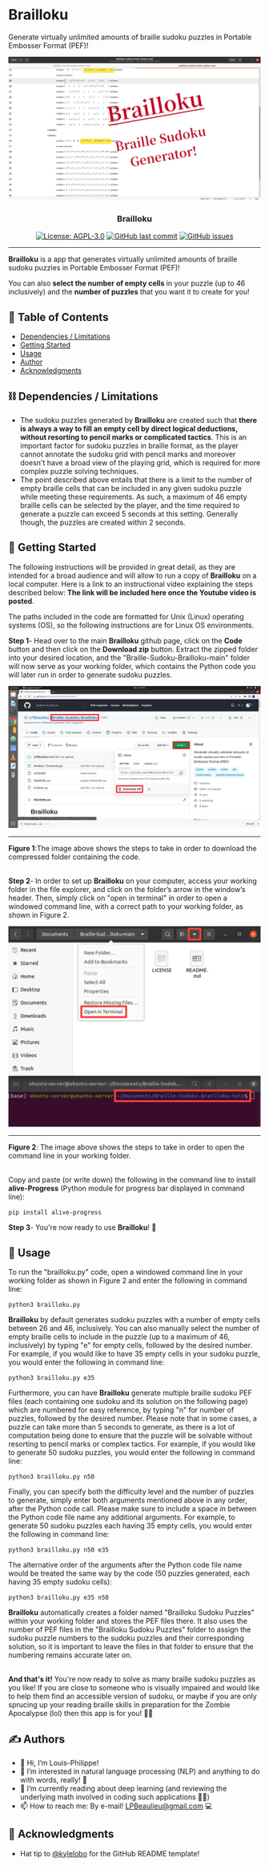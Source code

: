# Brailloku
Generate virtually unlimited amounts of braille sudoku puzzles in Portable Embosser Format (PEF)!

![Image RTF basic mode](https://github.com/LPBeaulieu/Braille-Sudoku-Brailloku/blob/main/Brailloku%20Thumbnail.jpg)
<h3 align="center">Brailloku</h3>
<div align="center">
  
  [![License: AGPL-3.0](https://img.shields.io/badge/License-AGPLv3.0-brightgreen.svg)]([https://github.com/LPBeaulieu/Brailloku](https://github.com/LPBeaulieu/Braille-Sudoku-Brailloku)/blob/main/LICENSE)
  [![GitHub last commit](https://img.shields.io/github/last-commit/LPBeaulieu/Brailloku)]([https://github.com/LPBeaulieu/Brailloku](https://github.com/LPBeaulieu/Braille-Sudoku-Brailloku))
  [![GitHub issues](https://img.shields.io/github/issues/LPBeaulieu/TintypeText)]([https://github.com/LPBeaulieu/Brailloku](https://github.com/LPBeaulieu/Braille-Sudoku-Brailloku))
  
</div>

---

<p align="left"> <b>Brailloku</b> is a app that generates virtually unlimited amounts of braille sudoku puzzles in Portable Embosser Format (PEF)!</p>
<p align="left"> You can also <b>select the number of empty cells</b> in your puzzle (up to 46 inclusively) and the <b>number of puzzles</b> that you want it to create for you! 
     <br> 
</p>

## 📝 Table of Contents
- [Dependencies / Limitations](#limitations)
- [Getting Started](#getting_started)
- [Usage](#usage)
- [Author](#author)
- [Acknowledgments](#acknowledgments)

## ⛓️ Dependencies / Limitations <a name = "limitations"></a>
- The sudoku puzzles generated by <b>Brailloku</b> are created such that <b>there is always a way to fill an empty cell by direct logical deductions, without resorting to pencil marks or complicated tactics</b>. This is an important factor for sudoku puzzles in braille format, as the player cannot annotate the sudoku grid with pencil marks and moreover doesn't have a broad view of the playing grid, which is required for more complex puzzle solving techniques. 
- The point described above entails that there is a limit to the number of empty braille cells that can be included in any given sudoku puzzle while meeting these requirements. As such, a maximum of 46 empty braille cells can be selected by the player, and the time required to generate a puzzle can exceed 5 seconds at this setting. Generally though, the puzzles are created within 2 seconds.


## 🏁 Getting Started <a name = "getting_started"></a>

The following instructions will be provided in great detail, as they are intended for a broad audience and will
allow to run a copy of <b>Brailloku</b> on a local computer. Here is a link to an instructional video explaining the steps described below: **The link will be included here once the Youtube video is posted**.

The paths included in the code are formatted for Unix (Linux) operating systems (OS), so the following instructions 
are for Linux OS environments.

<b>Step 1</b>- Head over to the main <b>Brailloku</b> github page, click on the <b>Code</b> button and then click on the <b>Download zip</b> button.
Extract the zipped folder into your desired location, and the "Braille-Sudoku-Brailloku-main" folder will now serve as your working folder, which contains the Python code you will later run in order to generate sudoku puzzles.   

![Download Code Screenshot](https://github.com/LPBeaulieu/Braille-Sudoku-Brailloku/blob/main/Download%20Code%20Screenshot.jpg)<hr>
<b>Figure 1</b>:The image above shows the steps to take in order to download the compressed folder containing the code.<br><br>

<b>Step 2</b>- In order to set up <b>Brailloku</b> on your computer, access your working folder in the file explorer, and click on the folder’s arrow in the window’s header. Then, simply click on "open in terminal" in order to open a windowed command line, with a correct path to your working folder, as shown in Figure 2.

![Open in Terminal Screenshot](https://github.com/LPBeaulieu/Braille-Sudoku-Brailloku/blob/main/Open%20in%20Terminal%20Screenshot.jpg)<hr>
<b>Figure 2</b>: The image above shows the steps to take in order to open the command line in your working folder.<br><br>

 Copy and paste (or write down) the following in the command line to install <b>alive-Progress</b> (Python module for progress bar displayed in command line): 
```
pip install alive-progress
```

<b>Step 3</b>- You're now ready to use <b>Brailloku</b>! 🎉


## 🎈 Usage <a name="usage"></a>

To run the "brailloku.py" code, open a windowed command line in your working folder as shown in Figure 2 and enter the following in command line: 
```
python3 brailloku.py
```

<b>Brailloku</b> by default generates sudoku puzzles with a number of empty cells between 26 and 46, inclusively. You can also manually select the number of empty braille cells to include in the puzzle (up to a maximum of 46, inclusively) by typing "e" for empty cells, followed by the desired number. For example, if you would like to have 35 empty cells in your sudoku puzzle, you would enter the following in command line:
```
python3 brailloku.py e35
```

Furthermore, you can have <b>Brailloku</b> generate multiple braille sudoku PEF files (each containing one sudoku and its solution on the following page) which are numbered for easy reference, by typing "n" for number of puzzles, followed by the desired number. Please note that in some cases, a puzzle can take more than 5 seconds to generate, as there is a lot of computation being done to ensure that the puzzle will be solvable without resorting to pencil marks or complex tactics. For example, if you would like to generate 50 sudoku puzzles, you would enter the following in command line:
```
python3 brailloku.py n50
```

Finally, you can specify both the difficulty level and the number of puzzles to generate, simply enter both arguments mentioned above in any order, after the Python code call. Please make sure to include a space in between the Python code file name any additional arguments. For example, to generate 50 sudoku puzzles each having 35 empty cells, you would enter the following in command line:
```
python3 brailloku.py n50 e35
```

The alternative order of the arguments after the Python code file name would be treated the same way by the code (50 puzzles generated, each having 35 empty sudoku cells):

```
python3 brailloku.py e35 n50
```

<b>Brailloku</b> automatically creates a folder named "Brailloku Sudoku Puzzles" within your working folder and stores the PEF files there. It also uses the number of PEF files in the "Brailloku Sudoku Puzzles" folder to assign the sudoku puzzle numbers to the sudoku puzzles and their corresponding solution, so it is important to leave the files in that folder to ensure that the numbering remains accurate later on. 

<br><b>And that's it!</b> You're now ready to solve as many braille sudoku puzzles as you like! If you are close to someone who is visually impaired and would like to help them find an accessible version of sudoku, or maybe if you are only sprucing up your reading braille skills in preparation for the Zombie Apocalypse (lol) then this app is for you! 🎉📖
  
  
## ✍️ Authors <a name = "author"></a>
- 👋 Hi, I’m Louis-Philippe!
- 👀 I’m interested in natural language processing (NLP) and anything to do with words, really! 📝
- 🌱 I’m currently reading about deep learning (and reviewing the underlying math involved in coding such applications 🧮😕)
- 📫 How to reach me: By e-mail! LPBeaulieu@gmail.com 💻


## 🎉 Acknowledgments <a name = "acknowledgments"></a>
- Hat tip to [@kylelobo](https://github.com/kylelobo) for the GitHub README template!




<!---
LPBeaulieu/LPBeaulieu is a ✨ special ✨ repository because its `README.md` (this file) appears on your GitHub profile.
You can click the Preview link to take a look at your changes.
--->
